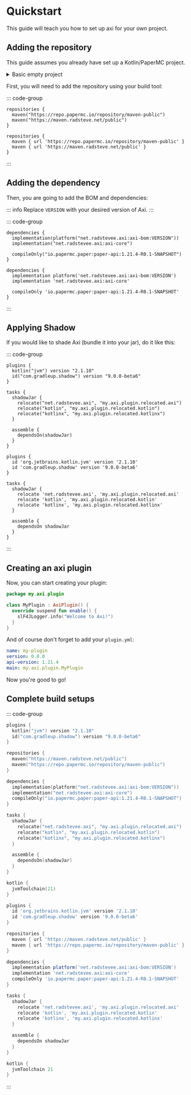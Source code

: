 # Quickstart

This guide will teach you how to set up axi for your own project.

## Adding the repository

This guide assumes you already have set up a Kotlin/PaperMC project.

<details>

<summary>Basic empty project</summary>

::: code-group

```kts [build.gradle.kts]
plugins {
  kotlin("jvm") version "2.1.10"
}

repositories {
  maven("https://repo.papermc.io/repository/maven-public")
}

dependencies {
  compileOnly("io.papermc.paper:paper-api:1.21.4-R0.1-SNAPSHOT")
}

kotlin {
  jvmToolchain(21)
}
```

```groovy [build.gradle]
plugins {
  id 'org.jetbrains.kotlin.jvm' version '2.1.10'
}

repositories {
  maven { url 'https://repo.papermc.io/repository/maven-public' }
}

dependencies {
  compileOnly 'io.papermc.paper:paper-api:1.21.4-R0.1-SNAPSHOT'
}

kotlin {
  jvmToolchain 21
}
```

:::

</details>

First, you will need to add the repository using your build tool:

::: code-group

```kts{3} [build.gradle.kts]
repositories {
  maven("https://repo.papermc.io/repository/maven-public")
  maven("https://maven.radsteve.net/public")
}
```

```groovy{3} [build.gradle]
repositories {
  maven { url 'https://repo.papermc.io/repository/maven-public' }
  maven { url 'https://maven.radsteve.net/public' }
}
```

:::

## Adding the dependency

Then, you are going to add the BOM and dependencies:

::: info
Replace `VERSION` with your desired version of Axi.
:::

::: code-group

```kts{2,3} [build.gradle.kts]
dependencies {
  implementation(platform("net.radstevee.axi:axi-bom:VERSION"))
  implementation("net.radstevee.axi:axi-core")

  compileOnly("io.papermc.paper:paper-api:1.21.4-R0.1-SNAPSHOT")
}
```

```groovy{2,3} [build.gradle]
dependencies {
  implementation platform('net.radstevee.axi:axi-bom:VERSION')
  implementation 'net.radstevee.axi:axi-core'

  compileOnly 'io.papermc.paper:paper-api:1.21.4-R0.1-SNAPSHOT'
}
```

:::

## Applying Shadow

If you would like to shade Axi (bundle it into your jar),
do it like this:

::: code-group

```kts{3,6-18} [build.gradle.kts]
plugins {
  kotlin("jvm") version "2.1.10"
  id("com.gradleup.shadow") version "9.0.0-beta6"
}

tasks {
  shadowJar {
    relocate("net.radstevee.axi", "my.axi.plugin.relocated.axi")
    relocate("kotlin", "my.axi.plugin.relocated.kotlin")
    relocate("kotlinx", "my.axi.plugin.relocated.kotlinx")
  }
 
  assemble {
    dependsOn(shadowJar)
  }
}
```

```groovy{3,6-18} [build.gradle]
plugins {
  id 'org.jetbrains.kotlin.jvm' version '2.1.10'
  id 'com.gradleup.shadow' version '9.0.0-beta6'
}

tasks {
  shadowJar {
    relocate 'net.radstevee.axi', 'my.axi.plugin.relocated.axi'
    relocate 'kotlin', 'my.axi.plugin.relocated.kotlin'
    relocate 'kotlinx', 'my.axi.plugin.relocated.kotlinx'
  }

  assemble {
    dependsOn shadowJar
  }
}
```

:::

## Creating an axi plugin

Now, you can start creating your plugin:

```kotlin
package my.axi.plugin

class MyPlugin : AxiPlugin() {
  override suspend fun enable() {
    slF4JLogger.info("Welcome to Axi!")
  }
}
```

And of course don't forget to add your `plugin.yml`:

```yml
name: my-plugin
version: 0.0.0
api-version: 1.21.4
main: my.axi.plugin.MyPlugin
```

Now you're good to go!

## Complete build setups

::: code-group

```kts [build.gradle.kts]
plugins {
  kotlin("jvm") version "2.1.10"
  id("com.gradleup.shadow") version "9.0.0-beta6"
}

repositories {
  maven("https://maven.radsteve.net/public")
  maven("https://repo.papermc.io/repository/maven-public")
}

dependencies {
  implementation(platform("net.radstevee.axi:axi-bom:VERSION"))
  implementation("net.radstevee.axi:axi-core")
  compileOnly("io.papermc.paper:paper-api:1.21.4-R0.1-SNAPSHOT")
}

tasks {
  shadowJar {
    relocate("net.radstevee.axi", "my.axi.plugin.relocated.axi")
    relocate("kotlin", "my.axi.plugin.relocated.kotlin")
    relocate("kotlinx", "my.axi.plugin.relocated.kotlinx")
  }

  assemble {
    dependsOn(shadowJar)
  }
}

kotlin {
  jvmToolchain(21)
}
```

```groovy [build.gradle]
plugins {
  id 'org.jetbrains.kotlin.jvm' version '2.1.10'
  id 'com.gradleup.shadow' version '9.0.0-beta6'
}

repositories {
  maven { url 'https://maven.radsteve.net/public' }
  maven { url 'https://repo.papermc.io/repository/maven-public' }
}

dependencies {
  implementation platform('net.radstevee.axi:axi-bom:VERSION')
  implementation 'net.radstevee.axi:axi-core'
  compileOnly 'io.papermc.paper:paper-api:1.21.4-R0.1-SNAPSHOT'
}

tasks {
  shadowJar {
    relocate 'net.radstevee.axi', 'my.axi.plugin.relocated.axi'
    relocate 'kotlin', 'my.axi.plugin.relocated.kotlin'
    relocate 'kotlinx', 'my.axi.plugin.relocated.kotlinx'
  }

  assemble {
    dependsOn shadowJar
  }
}

kotlin {
  jvmToolchain 21
}
```

:::
